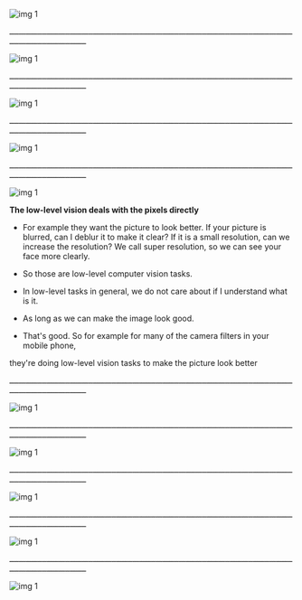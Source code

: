![img 1](https://github.com/AyaKhaledYousef/Computer-Vision-basics-Coursera/blob/main/Week%203/Images/1.png)

ـــــــــــــــــــــــــــــــــــــــــــــــــــــــــــــــــــــــــــــــــــــــــــــــــــــــــــــــــــــــــــــــــــــــــــــــــــــــــــ

![img 1](https://github.com/AyaKhaledYousef/Computer-Vision-basics-Coursera/blob/main/Week%203/Images/2.png)

ـــــــــــــــــــــــــــــــــــــــــــــــــــــــــــــــــــــــــــــــــــــــــــــــــــــــــــــــــــــــــــــــــــــــــــــــــــــــــــ


![img 1](https://github.com/AyaKhaledYousef/Computer-Vision-basics-Coursera/blob/main/Week%203/Images/3.png)

ـــــــــــــــــــــــــــــــــــــــــــــــــــــــــــــــــــــــــــــــــــــــــــــــــــــــــــــــــــــــــــــــــــــــــــــــــــــــــــ


![img 1](https://github.com/AyaKhaledYousef/Computer-Vision-basics-Coursera/blob/main/Week%203/Images/4.png)

ـــــــــــــــــــــــــــــــــــــــــــــــــــــــــــــــــــــــــــــــــــــــــــــــــــــــــــــــــــــــــــــــــــــــــــــــــــــــــــ


![img 1](https://github.com/AyaKhaledYousef/Computer-Vision-basics-Coursera/blob/main/Week%203/Images/5.png)

**The low-level vision deals with the pixels directly**

  - For example they want the picture to look better. If your picture is blurred,
  can I deblur it to make it clear? If it is a small resolution, can we increase the resolution? 
  We call super resolution, so we can see your face more clearly.
  
  - So those are low-level computer vision tasks. 
  
  - In low-level tasks in general, we do not care about if I understand what is it.
  
  - As long as we can make the image look good. 
  
  - That's good. So for example for many of the camera filters in your mobile phone,
  
  they're doing low-level vision tasks to make the picture look better

 



ـــــــــــــــــــــــــــــــــــــــــــــــــــــــــــــــــــــــــــــــــــــــــــــــــــــــــــــــــــــــــــــــــــــــــــــــــــــــــــ


![img 1](https://github.com/AyaKhaledYousef/Computer-Vision-basics-Coursera/blob/main/Week%203/Images/6.png)

ـــــــــــــــــــــــــــــــــــــــــــــــــــــــــــــــــــــــــــــــــــــــــــــــــــــــــــــــــــــــــــــــــــــــــــــــــــــــــــ


![img 1](https://github.com/AyaKhaledYousef/Computer-Vision-basics-Coursera/blob/main/Week%203/Images/7.png)

ـــــــــــــــــــــــــــــــــــــــــــــــــــــــــــــــــــــــــــــــــــــــــــــــــــــــــــــــــــــــــــــــــــــــــــــــــــــــــــ


![img 1](https://github.com/AyaKhaledYousef/Computer-Vision-basics-Coursera/blob/main/Week%203/Images/8.png)

ـــــــــــــــــــــــــــــــــــــــــــــــــــــــــــــــــــــــــــــــــــــــــــــــــــــــــــــــــــــــــــــــــــــــــــــــــــــــــــ


![img 1](https://github.com/AyaKhaledYousef/Computer-Vision-basics-Coursera/blob/main/Week%203/Images/9.png)

ـــــــــــــــــــــــــــــــــــــــــــــــــــــــــــــــــــــــــــــــــــــــــــــــــــــــــــــــــــــــــــــــــــــــــــــــــــــــــــ


![img 1](https://github.com/AyaKhaledYousef/Computer-Vision-basics-Coursera/blob/main/Week%203/Images/10.png)


